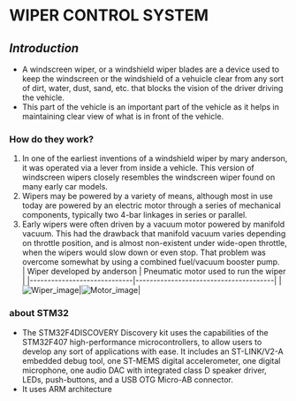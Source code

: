 # WIPER CONTROL SYSTEM
## ___Introduction___
* A windscreen wiper, or a windshield wiper blades are a device used to keep the windscreen or the windshield of a vehuicle clear from any sort of dirt, 
water, dust, sand, etc. that blocks the vision of the driver driving the vehicle.
* This part of the vehicle is an important part of the vehicle as it helps in maintaining clear view of what is in front of the vehicle. <br>
### How do they work?
1. In one of the earliest inventions of a windshield wiper by mary anderson, it was operated via a lever from inside a vehicle. This version of windscreen wipers closely 
resembles the windscreen wiper found on many early car models.
2. Wipers may be powered by a variety of means, although most in use today are powered by an electric motor through a series of mechanical components, 
typically two 4-bar linkages in series or parallel.
3. Early wipers were often driven by a vacuum motor powered by manifold vacuum. This had the drawback that manifold vacuum varies depending on throttle position, 
and is almost non-existent under wide-open throttle, when the wipers would slow down or even stop. That problem was overcome somewhat by using a combined fuel/vacuum 
booster pump. <br>
| Wiper developed by anderson | Pneumatic motor used to run the wiper |
|-----------------------------|---------------------------------------|
|![Wiper_image](image.png)|![Motor_image](image.png)|

### about STM32
* The STM32F4DISCOVERY Discovery kit uses the capabilities of the STM32F407 high-performance microcontrollers, to allow users to develop any sort of applications with ease. It includes an ST-LINK/V2-A embedded debug tool, one ST-MEMS digital accelerometer, one digital microphone, one audio DAC with integrated class D speaker driver, LEDs, push-buttons, and a USB OTG Micro-AB connector.
* It uses ARM architecture
